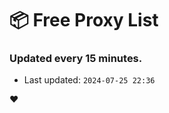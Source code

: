 # :package: Free Proxy List
### Updated every 15 minutes.

- Last updated: `2024-07-25 22:36`

:heart:
